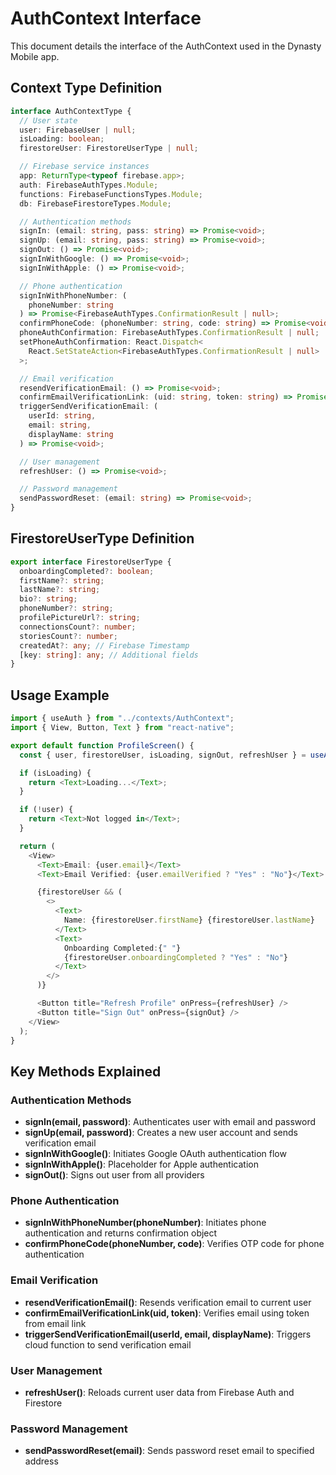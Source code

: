 # AuthContext Interface

This document details the interface of the AuthContext used in the Dynasty Mobile app.

## Context Type Definition

```typescript
interface AuthContextType {
  // User state
  user: FirebaseUser | null;
  isLoading: boolean;
  firestoreUser: FirestoreUserType | null;

  // Firebase service instances
  app: ReturnType<typeof firebase.app>;
  auth: FirebaseAuthTypes.Module;
  functions: FirebaseFunctionsTypes.Module;
  db: FirebaseFirestoreTypes.Module;

  // Authentication methods
  signIn: (email: string, pass: string) => Promise<void>;
  signUp: (email: string, pass: string) => Promise<void>;
  signOut: () => Promise<void>;
  signInWithGoogle: () => Promise<void>;
  signInWithApple: () => Promise<void>;

  // Phone authentication
  signInWithPhoneNumber: (
    phoneNumber: string
  ) => Promise<FirebaseAuthTypes.ConfirmationResult | null>;
  confirmPhoneCode: (phoneNumber: string, code: string) => Promise<void>;
  phoneAuthConfirmation: FirebaseAuthTypes.ConfirmationResult | null;
  setPhoneAuthConfirmation: React.Dispatch<
    React.SetStateAction<FirebaseAuthTypes.ConfirmationResult | null>
  >;

  // Email verification
  resendVerificationEmail: () => Promise<void>;
  confirmEmailVerificationLink: (uid: string, token: string) => Promise<void>;
  triggerSendVerificationEmail: (
    userId: string,
    email: string,
    displayName: string
  ) => Promise<void>;

  // User management
  refreshUser: () => Promise<void>;

  // Password management
  sendPasswordReset: (email: string) => Promise<void>;
}
```

## FirestoreUserType Definition

```typescript
export interface FirestoreUserType {
  onboardingCompleted?: boolean;
  firstName?: string;
  lastName?: string;
  bio?: string;
  phoneNumber?: string;
  profilePictureUrl?: string;
  connectionsCount?: number;
  storiesCount?: number;
  createdAt?: any; // Firebase Timestamp
  [key: string]: any; // Additional fields
}
```

## Usage Example

```typescript
import { useAuth } from "../contexts/AuthContext";
import { View, Button, Text } from "react-native";

export default function ProfileScreen() {
  const { user, firestoreUser, isLoading, signOut, refreshUser } = useAuth();

  if (isLoading) {
    return <Text>Loading...</Text>;
  }

  if (!user) {
    return <Text>Not logged in</Text>;
  }

  return (
    <View>
      <Text>Email: {user.email}</Text>
      <Text>Email Verified: {user.emailVerified ? "Yes" : "No"}</Text>

      {firestoreUser && (
        <>
          <Text>
            Name: {firestoreUser.firstName} {firestoreUser.lastName}
          </Text>
          <Text>
            Onboarding Completed:{" "}
            {firestoreUser.onboardingCompleted ? "Yes" : "No"}
          </Text>
        </>
      )}

      <Button title="Refresh Profile" onPress={refreshUser} />
      <Button title="Sign Out" onPress={signOut} />
    </View>
  );
}
```

## Key Methods Explained

### Authentication Methods

- **signIn(email, password)**: Authenticates user with email and password
- **signUp(email, password)**: Creates a new user account and sends verification email
- **signInWithGoogle()**: Initiates Google OAuth authentication flow
- **signInWithApple()**: Placeholder for Apple authentication
- **signOut()**: Signs out user from all providers

### Phone Authentication

- **signInWithPhoneNumber(phoneNumber)**: Initiates phone authentication and returns confirmation object
- **confirmPhoneCode(phoneNumber, code)**: Verifies OTP code for phone authentication

### Email Verification

- **resendVerificationEmail()**: Resends verification email to current user
- **confirmEmailVerificationLink(uid, token)**: Verifies email using token from email link
- **triggerSendVerificationEmail(userId, email, displayName)**: Triggers cloud function to send verification email

### User Management

- **refreshUser()**: Reloads current user data from Firebase Auth and Firestore

### Password Management

- **sendPasswordReset(email)**: Sends password reset email to specified address
